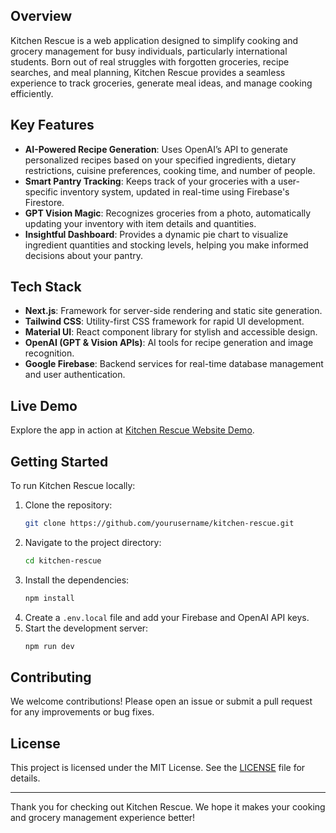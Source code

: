 ## Overview

Kitchen Rescue is a web application designed to simplify cooking and grocery management for busy individuals, particularly international students. Born out of real struggles with forgotten groceries, recipe searches, and meal planning, Kitchen Rescue provides a seamless experience to track groceries, generate meal ideas, and manage cooking efficiently.

## Key Features

- **AI-Powered Recipe Generation**: Uses OpenAI’s API to generate personalized recipes based on your specified ingredients, dietary restrictions, cuisine preferences, cooking time, and number of people.
- **Smart Pantry Tracking**: Keeps track of your groceries with a user-specific inventory system, updated in real-time using Firebase's Firestore.
- **GPT Vision Magic**: Recognizes groceries from a photo, automatically updating your inventory with item details and quantities.
- **Insightful Dashboard**: Provides a dynamic pie chart to visualize ingredient quantities and stocking levels, helping you make informed decisions about your pantry.

## Tech Stack

- **Next.js**: Framework for server-side rendering and static site generation.
- **Tailwind CSS**: Utility-first CSS framework for rapid UI development.
- **Material UI**: React component library for stylish and accessible design.
- **OpenAI (GPT & Vision APIs)**: AI tools for recipe generation and image recognition.
- **Google Firebase**: Backend services for real-time database management and user authentication.

## Live Demo

Explore the app in action at [Kitchen Rescue Website Demo](https://lnkd.in/ecGjbgsd).

## Getting Started

To run Kitchen Rescue locally:

1. Clone the repository:
    ```bash
    git clone https://github.com/yourusername/kitchen-rescue.git
    ```
2. Navigate to the project directory:
    ```bash
    cd kitchen-rescue
    ```
3. Install the dependencies:
    ```bash
    npm install
    ```
4. Create a `.env.local` file and add your Firebase and OpenAI API keys.
5. Start the development server:
    ```bash
    npm run dev
    ```

## Contributing

We welcome contributions! Please open an issue or submit a pull request for any improvements or bug fixes.

## License

This project is licensed under the MIT License. See the [LICENSE](LICENSE) file for details.

---

Thank you for checking out Kitchen Rescue. We hope it makes your cooking and grocery management experience better!
